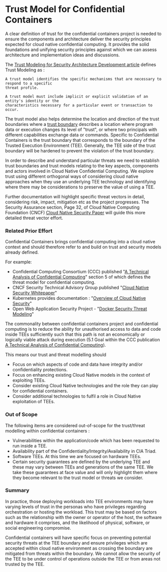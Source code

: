 # Trust Model for Confidential Containers
A clear definition of trust for the confidential containers project is needed to ensure the 
components and architecture deliver the security principles expected for cloud native 
confidential computing. It provides the solid foundations and unifying security principles 
against which we can assess architecture and implementation ideas and discussions.

The [Trust Modeling for Security Architecture Development article](https://www.informit.com/articles/article.aspx?p=31546) 
defines Trust Modeling as :

    A trust model identifies the specific mechanisms that are necessary to respond to a specific 
    threat profile.

    A trust model must include implicit or explicit validation of an entity's identity or the 
    characteristics necessary for a particular event or transaction to occur.

 The trust model also helps determine the location and direction of the trust boundaries where a 
[trust boundary](https://en.wikipedia.org/wiki/Trust_boundary) describes a location where 
 program data or execution changes its level of "trust", or where two principals with different 
 capabilities exchange data or commands. Specific to Confidential Containers is the trust 
 boundary that corresponds to the boundary of the Trusted Execution Environment (TEE). Generally, 
 the TEE side of the trust boundary will be hardened to prevent the violation of the trust 
 boundary.

In order to describe and understand particular threats we need to establish trust boundaries and 
trust models relating to the key aspects, components and actors involved in Cloud Native 
Confidential Computing. We explore trust using different orthogonal ways of considering cloud 
native approaches when they use an underlying TEE technology and 
identifying where there may be considerations to preserve the value of using a TEE.

<!--
   Follow on pull requests will list here subsequent sections corresponding to orthogonal ways 
of considering cloud native approaches
Specifically including
   - Personas
   - Lifecycle
   - TEE Boundary Location
   - Secured v unsecured TEE Base Image
-->

Further documentation will highlight specific threat vectors in detail, considering risk, 
impact, mitigation etc as the project progresses. The Security Assurance section, Page 32, of 
Cloud Native Computing Foundation (CNCF) 
[Cloud Native Security Paper](https://github.com/cncf/tag-security/blob/main/security-whitepaper/CNCF_cloud-native-security-whitepaper-Nov2020.pdf)
 will guide this more detailed threat vector effort.

### Related Prior Effort

Confidential Containers brings confidential computing into a cloud native context and should 
therefore refer to and build on trust and security models already defined.

For example: 

- Confidential Computing Consortium (CCC) published 
  "[A Technical Analysis of Confidential Computing](https://confidentialcomputing.io/wp-content/uploads/sites/85/2021/03/CCC-Tech-Analysis-Confidential-Computing-V1.pdf)" 
  section 5 of which defines the threat model for confidential computing.
- CNCF Security Technical Advisory Group published 
  "[Cloud Native Security Whitepaper](https://github.com/cncf/tag-security/blob/main/security-whitepaper/CNCF_cloud-native-security-whitepaper-Nov2020.pdf)" 
- Kubernetes provides documentation :
  "[Overview of Cloud Native Security](https://kubernetes.io/docs/concepts/security/overview/)"
- Open Web Application Security Project -
  "[Docker Security Threat Modeling](https://github.com/OWASP/Docker-Security/blob/main/001%20-%20Threats.md)"
  
The commonality between confidential containers project and confidential computing is to reduce
the ability for unauthorised access to data and code inside TEEs sufficiently such that this path 
is not an economically or logically viable attack during execution (5.1 Goal within the CCC 
publication
[A Technical Analysis of Confidential Computing](https://confidentialcomputing.io/wp-content/uploads/sites/85/2021/03/CCC-Tech-Analysis-Confidential-Computing-V1.pdf)).

This means our trust and threat modelling should 
- Focus on which aspects of code and data have integrity and/or confidentiality protections.
- Focus on enhancing existing Cloud Native models in the context of exploiting TEEs.
- Consider existing Cloud Native technologies and the role they can play for confidential containers.
- Consider additional technologies to fulfil a role in Cloud Native exploitation of TEEs.

### Out of Scope

The following items are considered out-of-scope for the trust/threat modelling within confidential 
containers : 

- Vulnerabilities within the application/code which has been requested to run inside a TEE. 
- Availability part of the Confidentiality/Integrity/Availability in CIA Triad.
- Software TEEs. At this time we are focused on hardware TEEs.
- Certain security guarantees are defined by the underlying TEE and these 
  may vary between TEEs and generations of the same TEE. We take these guarantees at face value 
  and will only highlight them where they become relevant to the trust model or threats we 
  consider. 

### Summary

In practice, those deploying workloads into TEE environments may have varying levels of trust 
in the personas who have privileges regarding orchestration or hosting the workload. This trust 
may be based on factors such as the relationship with the owner or operator of the host, the 
software and hardware it comprises, and the likelihood of physical, software, or  social 
engineering compromise.

Confidential containers will have specific focus on preventing potential security threats at 
the TEE boundary and ensure privileges which are accepted within cloud native environment as 
crossing the boundary are mitigated from threats within the boundary. We cannot allow the 
security of the TEE to be under control of operations outside the TEE or from areas not trusted 
by the TEE.






